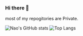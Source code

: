 ### Hi there 👋
most of my repogitories are Private.

![Nao's GitHub stats](https://github-readme-stats.vercel.app/api?username=is-nao&show_icons=true&count_private=true)
![Top Langs](https://github-readme-stats.vercel.app/api/top-langs/?username=is-nao&layout=compact)
<!--
**is-nao/is-nao** is a ✨ _special_ ✨ repository because its `README.md` (this file) appears on your GitHub profile.

Here are some ideas to get you started:

- 🔭 I’m currently working on ...
- 🌱 I’m currently learning ...
- 👯 I’m looking to collaborate on ...
- 🤔 I’m looking for help with ...
- 💬 Ask me about ...
- 📫 How to reach me: ...
- 😄 Pronouns: ...
- ⚡ Fun fact: ...
-->
